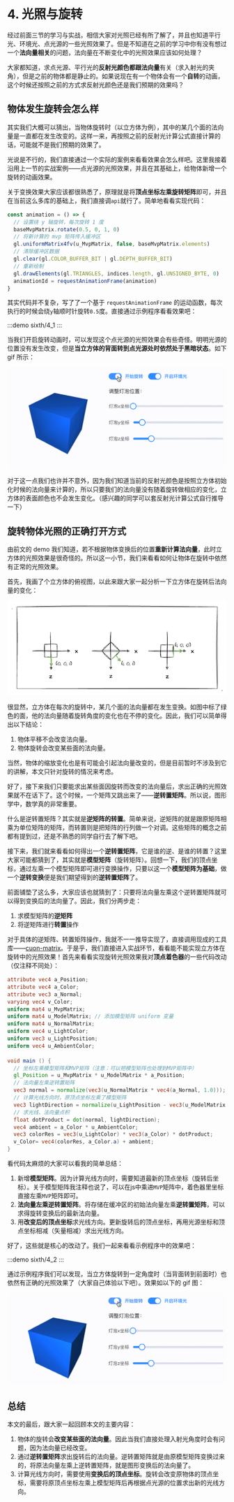 # 4. 光照与旋转

经过前面三节的学习与实战，相信大家对光照已经有所了解了，并且也知道平行光、环境光、点光源的一些光照效果了。但是不知道在之前的学习中你有没有想过一个**法向量相关**的问题，法向量在不断变化中的光照效果应该如何处理？

大家都知道，求点光源、平行光的**反射光颜色都跟法向量**有关（求入射光的夹角），但是之前的物体都是静止的。如果说现在有一个物体会有一个**自转**的动画，这个时候还按照之前的方式求反射光颜色还是我们预期的效果吗？

## 物体发生旋转会怎么样

其实我们大概可以猜出，当物体旋转时（以立方体为例），其中的某几个面的法向量是一直都在发生改变的。这样一来，再按照之前的反射光计算公式直接计算的话，可能就不是我们预期的效果了。

光说是不行的，我们直接通过一个实际的案例来看看效果会怎么样吧。这里我接着沿用上一节的实战案例——点光源的光照效果，并且在其基础上，给物体新增一个旋转的动画效果。

关于变换效果大家应该都很熟悉了，原理就是将**顶点坐标左乘旋转矩阵**即可，并且在当前这么多库的基础上，我们直接调`api`就行了。简单地看看实现代码：

```js
const animation = () => {
  // 设置绕 y 轴旋转，每次旋转 1 度
  baseMvpMatrix.rotate(0.5, 0, 1, 0)
  // 将新计算的 mvp 矩阵传入缓冲区
  gl.uniformMatrix4fv(u_MvpMatrix, false, baseMvpMatrix.elements)
  // 清除缓冲区数据
  gl.clear(gl.COLOR_BUFFER_BIT | gl.DEPTH_BUFFER_BIT)
  // 重新绘制
  gl.drawElements(gl.TRIANGLES, indices.length, gl.UNSIGNED_BYTE, 0)
  animationId = requestAnimationFrame(animation)
}
```

其实代码并不复杂，写了了一个基于 `requestAnimationFrame` 的运动函数，每次执行的时候会绕`y`轴顺时针旋转`0.5`度。直接通过示例程序看看效果吧：

:::demo
sixth/4_1
:::

当我们开启旋转动画时，可以发现这个点光源的光照效果会有些奇怪。明明光源的位置没有发生改变，但是**当立方体的背面转到点光源处时依然处于黑暗状态**。如下 gif 所示：

![4.2](../../public/images/sixth/4.2.gif)

对于这一点我们也许并不意外，因为我们知道当前的反射光颜色是按照立方体初始化时候的法向量来计算的，所以只要我们的法向量没有随着旋转做相应的变化，立方体的表面颜色也不会发生变化。（感兴趣的同学可以套反射光计算公式自行推导一下）

## 旋转物体光照的正确打开方式

由前文的 demo 我们知道，若不根据物体变换后的位置**重新计算法向量**，此时立方体的光照效果是很奇怪的。所以这一小节，我们来看看如何让物体在旋转中依然有正常的光照效果。

首先，我画了个立方体的俯视图，以此来跟大家一起分析一下立方体在旋转后法向量的变化：

![4.1](../../public/images/sixth/4.1.png)

很显然，立方体在每次的旋转中，某几个面的法向量都在发生变换。如图中标了绿色的面，他的法向量随着旋转角度的变化也在不停的变化。因此，我们可以简单得出以下结论：
1. 物体平移不会改变法向量。
2. 物体旋转会改变某些面的法向量。

当然，物体的缩放变化也是有可能会引起法向量改变的，但是目前暂时不涉及到它的讲解，本文只针对旋转的情况来考虑。

好了，接下来我们只要能求出某些面因旋转而改变的法向量后，求出正确的光照效果就不在话下了。这个时候，一个矩阵又跳出来了——**逆转置矩阵**。所以说，图形学中，数学真的非常重要。

什么是逆转置矩阵？其实就是**逆矩阵的转置**。简单来说，逆矩阵的就是跟原矩阵相乘为单位矩阵的矩阵，而转置则是把矩阵的行列做一个对调。这些矩阵的概念之前都有提到过，还是不熟悉的同学自行去了解下吧。

接下来，我们就来看看如何得出一个**逆转置矩阵**，它是谁的逆、是谁的转置？这里大家可能都猜到了，其实就是**模型矩阵**（旋转矩阵）。回想一下，我们的顶点坐标，通过左乘一个模型矩阵即可进行变换操作，只要以这一个**模型矩阵为基础**，做一个**逆转变换**便是我们期望得到的**逆转置矩阵**了。

前面铺垫了这么多，大家应该也就猜到了：只要将法向量左乘这个逆转置矩阵就可以得到变换后的法向量了。因此，我们分两步走：
1. 求模型矩阵的**逆矩阵**
2. 将逆矩阵进行**转置**操作

对于具体的逆矩阵、转置矩阵操作，我就不一一推导实现了，直接调用现成的工具库——[cuon-matrix](https://github.com/jorgen-17/cuon-matrix-ts)。于是乎，我们直接进入实战环节，看看能不能实现立方体在旋转中的光照效果！首先来看看实现旋转光照效果我对**顶点着色器**的一些代码改动（仅注释不同处）：

```GLSL
attribute vec4 a_Position;
attribute vec4 a_Color;
attribute vec3 a_Normal;
varying vec4 v_Color;
uniform mat4 u_MvpMatrix;
uniform mat4 u_ModelMatrix; // 添加模型矩阵 uniform 变量
uniform mat4 u_NormalMatrix;
uniform vec4 u_LightColor;
uniform vec3 u_LightPosition;
uniform vec4 u_AmbientColor;

void main () {
  // 坐标左乘模型矩阵和MVP矩阵（注意：可以把模型矩阵也处理到MVP矩阵中）
  gl_Position = u_MvpMatrix * u_ModelMatrix * a_Position;
  // 法向量左乘逆转置矩阵
  vec3 normal = normalize(vec3(u_NormalMatrix * vec4(a_Normal, 1.0)));
  // 计算光线方向时，原顶点坐标左乘了模型矩阵
  vec3 lightDirection = normalize(u_LightPosition - vec3(u_ModelMatrix * a_Position));
  // 求光线、法向量点积
  float dotProduct = dot(normal, lightDirection);
  vec4 ambient = a_Color * u_AmbientColor;
  vec3 colorRes = vec3(u_LightColor) * vec3(a_Color) * dotProduct;
  v_Color= vec4(colorRes, a_Color.a) + ambient;
}
```

看代码太麻烦的大家可以看我的简单总结：
1. 新增**模型矩阵**。因为计算光线方向时，需要知道最新的顶点坐标（旋转后坐标）。关于模型矩阵我注释也说了，可以在js中乘进`MVP`矩阵中，着色器里坐标直接左乘`MVP`矩阵即可。
2. **法向量左乘逆转置矩阵**。将存储在缓冲区的初始法向量左乘**逆转置矩阵**，可以求得旋转变换后的最新法向量。
3. 用**改变后的顶点坐标**求光线方向。更新旋转后的顶点坐标，再用光源坐标和顶点坐标相减（矢量相减）求出光线方向。

好了，这些就是核心的改动了。我们一起来看看示例程序中的效果吧：

:::demo
sixth/4_2
:::

通过示例程序我们可以发现，当立方体旋转到一定角度时（当背面转到前面时）也依然有正确的光照效果了（大家自己体验以下吧）。效果如以下的 gif 图：

![4.3](../../public/images/sixth/4.3.gif)

## 总结

本文的最后，跟大家一起回顾本文的主要内容：
1. 物体的旋转会**改变某些面的法向量**。因此当我们直接处理入射光角度时会有问题，因为法向量已经改变。
2. 通过**逆转置矩阵**求出旋转后的法向量。逆转置矩阵就是由原模型矩阵变换过来的，将原法向量左乘上逆转置矩阵，就是图形变换后的法向量了。
3. 计算光线方向时，需要使用**变换后的顶点坐标**。旋转会改变原物体的顶点坐标，需要将原顶点坐标左乘上模型矩阵后再根据点光源的位置求出新的光线方向。
